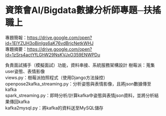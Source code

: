 # 資策會AI/Bigdata數據分析師專題─扶搖職上
專題簡報：https://drive.google.com/open?id=1ElYZUH3oBinIgs6aK76vdBrjcNetkWHJ  
專題摘要：https://drive.google.com/open?id=1zSrs4actYfLGhW29NsKVJxO359ENWPDu  

負責面試捕手（模擬面試）功能，資料串接、系統服務架構設計
樹莓派：蒐集user姿態、表情影像  
views.py：樹莓派拍照程式（使用Django方法操控）  
openpose2kafka_streaming.py：分析姿態與表情影像，且將json數據傳至kafka  
spark_streaming.py：即時分析/計算kafka中姿態與表情json資料，並將分析結果傳回kafka  
kafka2mysql.py：將kafka的資料送至MySQL儲存  
